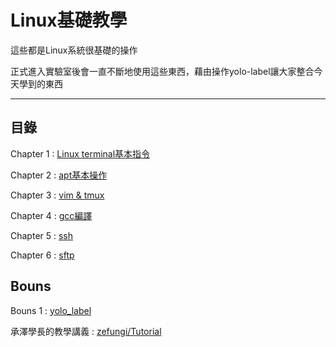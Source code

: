 # Linux基礎教學
這些都是Linux系統很基礎的操作

正式進入實驗室後會一直不斷地使用這些東西，藉由操作yolo-label讓大家整合今天學到的東西

---

## 目錄

Chapter 1 : [Linux terminal基本指令](./01-Linux-terminal.md)

Chapter 2 : [apt基本操作](./02-apt.md)

Chapter 3 : [vim & tmux](./03-vim.md)

Chapter 4 : [gcc編譯](./04-gcc.md)

Chapter 5 : [ssh](./05-ssh.md)

Chapter 6 : [sftp](./06-sftp.md)

## Bouns

Bouns 1 : [yolo_label](./label.md)

承澤學長的教學講義 : [zefungi/Tutorial](https://github.com/zefungi/Tutorial/)
